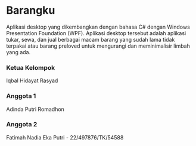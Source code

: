 # Barangku

Aplikasi desktop yang dikembangkan dengan bahasa C# dengan Windows Presentation Foundation (WPF). Aplikasi desktop tersebut adalah aplikasi tukar, sewa, dan jual berbagai macam barang yang sudah lama tidak terpakai atau barang preloved untuk mengurangi dan meminimalisir limbah yang ada.

### Ketua Kelompok
Iqbal Hidayat Rasyad

### Anggota 1
Adinda Putri Romadhon

### Anggota 2
Fatimah Nadia Eka Putri - 22/497876/TK/54588

